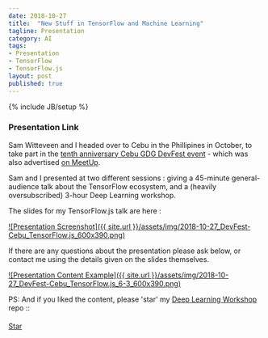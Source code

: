 ```yaml
---
date: 2018-10-27
title:  "New Stuff in TensorFlow and Machine Learning"
tagline: Presentation
category: AI
tags:
- Presentation
- TensorFlow
- TensorFlow.js
layout: post
published: true
---
```

{% include JB/setup %}



### Presentation Link

Sam Witteveen and I headed over to Cebu in the Phillipines in October,
to take part in the [tenth anniversary Cebu GDG DevFest event](https://devfest.gdgcebu.org/) - 
which was also advertised [on MeetUp](https://www.meetup.com/GDGCebu/events/253369852/).

Sam and I presented at two different sessions : giving a 45-minute general-audience talk about
the TensorFlow ecosystem, and a (heavily oversubscribed) 3-hour Deep Learning workshop.


<!--

!-->


The slides for my TensorFlow.js talk are here :

<a href="http://redcatlabs.com/2018-10-27_DevFest-Cebu_TensorFlow.js/" target="_blank">
![Presentation Screenshot]({{ site.url }}/assets/img/2018-10-27_DevFest-Cebu_TensorFlow.js_600x390.png)
</a>

If there are any questions about the presentation please ask below, 
or contact me using the details given on the slides themselves.

<a href="http://redcatlabs.com/2018-10-27_DevFest-Cebu_TensorFlow.js/#/6/3" target="_blank">
![Presentation Content Example]({{ site.url }}/assets/img/2018-10-27_DevFest-Cebu_TensorFlow.js_6-3_600x390.png)
</a>




PS:  And if you liked the content, please 'star' my <a href="https://github.com/mdda/deep-learning-workshop" target="_blank">Deep Learning Workshop</a> repo ::
<!-- From :: https://buttons.github.io/ -->
<!-- Place this tag where you want the button to render. -->
<span style="position:relative;top:5px;">
<a aria-label="Star mdda/deep-learning-workshop on GitHub" data-count-aria-label="# stargazers on GitHub" data-count-api="/repos/mdda/deep-learning-workshop#stargazers_count" data-count-href="/mdda/deep-learning-workshop/stargazers" data-icon="octicon-star" href="https://github.com/mdda/deep-learning-workshop" class="github-button">Star</a>
<!-- Place this tag right after the last button or just before your close body tag. -->
<script async defer id="github-bjs" src="https://buttons.github.io/buttons.js"></script>
</span>

